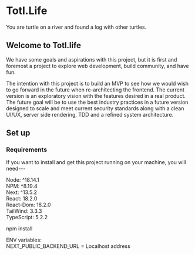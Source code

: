 # Totl.Life

You are turtle on a river and found a log with other turtles.

## Welcome to Totl.life

We have some goals and aspirations with this project, but it is first and foremost a project to explore web development, build community, and have fun.

The intention with this project is to build an MVP to see how we would wish to go forward in the future when re-architecting the frontend. The current version is an exploratory vision with the features desired in a real product. The future goal will be to use the best industry practices in a future version designed to scale and meet current security standards along with a clean UI/UX, server side rendering, TDD and a refined system architecture.


## Set up

<h3>Requirements</h3>

If you want to install and get this project running on your machine, you will need---

Node: ^18.14.1<br/>
NPM: ^8.19.4<br/>
Next: ^13.5.2<br/>
React: 18.2.0<br/>
React-Dom: 18.2.0<br/>
TailWind: 3.3.3<br/>
TypeScript: 5.2.2<br/>

npm install<br/>

ENV variables:<br/>
NEXT_PUBLIC_BACKEND_URL = Localhost address <br/>